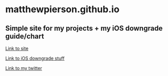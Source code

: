 # matthewpierson.github.io

## Simple site for my projects + my iOS downgrade guide/chart

[Link to site](https://matthewpierson.github.io/)

[Link to iOS downgrade stuff](https://matthewpierson.github.io/ios_downgrades.html)

[Link to my twitter](https://twitter.com/mosk_i)
